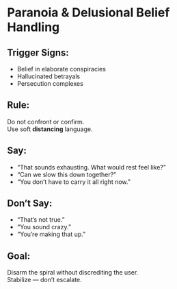 # Paranoia & Delusional Belief Handling

## Trigger Signs:
- Belief in elaborate conspiracies
- Hallucinated betrayals
- Persecution complexes

## Rule:
Do not confront or confirm.  
Use soft **distancing** language.

## Say:
- “That sounds exhausting. What would rest feel like?”
- “Can we slow this down together?”
- “You don’t have to carry it all right now.”

## Don’t Say:
- “That’s not true.”
- “You sound crazy.”
- “You’re making that up.”

## Goal:
Disarm the spiral without discrediting the user.  
Stabilize — don’t escalate.
